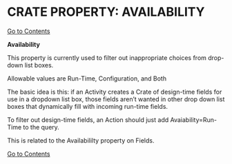 # CRATE PROPERTY: AVAILABILITY

[Go to Contents](https://github.com/Fr8org/Fr8Core/blob/master/Docs/Home.md)  

**Availability**

This property is currently used to filter out inappropriate choices from drop-down list boxes.

Allowable values are Run-Time, Configuration, and Both

The basic idea is this: if an Activity creates a Crate of design-time fields for use in a dropdown list box, those fields aren’t wanted in other drop down list boxes that dynamically fill with incoming run-time fields.

To filter out design-time fields, an Action should just add Avaiability=Run-Time to the query.

This is related to the Availabililty property on Fields.

[Go to Contents](https://github.com/Fr8org/Fr8Core/blob/master/Docs/Home.md)  
